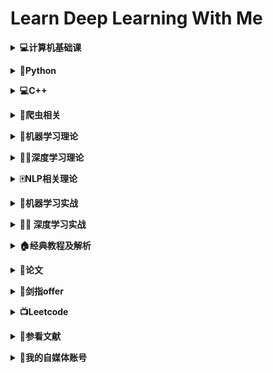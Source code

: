 # **Learn Deep Learning With Me**

<b><details><summary>💻计算机基础课</summary></b>

- [**数据结构**](09-BaseClass/Ds)
  - [**01基本概念和算法评价**](09-BaseClass/Ds/01基本概念和算法评价.md)
  - [**02线性表**](09-BaseClass/Ds/02线性表.md)
  - [**03栈和队列**](09-BaseClass/Ds/03栈和队列.md)
  - [**04树和二叉树**](09-BaseClass/Ds/04树和二叉树.md)
  - [**05图**](09-BaseClass/Ds/05图.md)
  - [**06查找**](09-BaseClass/Ds/06查找.md)
  - [**07排序**](09-BaseClass/Ds/07排序.md)


- [**操作系统**](09-BaseClass/Os)
  - [**01操作系统的基本概念**](09-BaseClass/Os/01操作系统的基本概念.md)
  - [**02操作系统的发展和分类**](09-BaseClass/Os/02操作系统的发展和分类.md)
  - [**03操作系统的运行环境**](09-BaseClass/Os/03操作系统的运行环境.md)
  - [**04进程和线程**](09-BaseClass/Os/04进程与线程.md)
  - [**05处理机调度**](09-BaseClass/Os/05处理机调度.md)
  - [**06进程同步**](09-BaseClass/Os/06进程同步.md)
  - [**07死锁**](09-BaseClass/Os/07死锁.md)
  - [**08内容管理概念**](09-BaseClass/Os/08内容管理概念.md)
  - [**09虚拟内存管理**](09-BaseClass/Os/09虚拟内存管理.md)
  - [**10文件系统基础**](09-BaseClass/Os/05处理机调度.md)

- [**计算机网络**](09-BaseClass/Cn)
  - [**01计算机网络概述**](09-BaseClass/Cn/01计算机网络概述.md)
  - [**02计算机网络结构体系**](09-BaseClass/Cn/02计算机网络结构体系.md)
  - [**03通信基础**](09-BaseClass/Cn/03通信基础.md)
  - [**04奈氏准则和香农定理**](09-BaseClass/Cn/04奈氏准则和香农定理.md)
  - [**05传输介质**](09-BaseClass/Cn/05传输介质.md)
  - [**06物理层设备**](09-BaseClass/Cn/06物理层设备.md)
  - [**07数据链路层的功能**](09-BaseClass/Cn/07数据链路层的功能.md)
</details>

<b><details><summary>🐍Python</summary></b>
- 内容来源：廖雪峰的官方教程/菜鸟教程/CSDN/github/《流畅的Python》
- [**Day01**](01-Python/Day01.md)
	- hello world
	- 变量(命名/变量赋值/多个变量赋值)
	- 字符串(修改字符串大小写/拼接字符串/制表符和换行符/删除空白/编码问题/格式化问题/索引)
	- 数字和运算符(加减乘除/乘方/取模/取整数/比较运算符/位运算符/逻辑运算符)
- [**Day02**](01-Python/Day02.md)
  - 列表(访问列表中的值/修改/删除/添加元素/列表中的常用操作/常用函数)
  - 元组(定义元组/访问/修改/删除元组)
- [**Day03**](01-Python/Day03.md)
  - 字典(字典的定义/访问某个关键值对应的值/添加新的键值对/修改字典/删除字典元素/遍历键值对/遍历字典中所有的键/遍历字典中所有的值/列表中有字典/字典中有列表/字典中有字典)
  - set(建立一个set/重复元素过滤/添加元素/删除元素)
- [**Day04**](01-Python/Day04.md)
  - if
  - 循环(for循环的基本用法/while循环的基本用法/break/continue)
- [**Day05**](01-Python/Day05.md)
  - 调用函数(单参数函数/多参数函数/类型转换函数/函数名是指向一个函数的引用对象)
  - 定义函数(定义函数结构/空函数/参数检查/多个返回值)
  - 函数的参数(位置函数/默认参数/可变参数/关键字参数/命名关键字参数)
  - 参数的组合
- [**Day06**](01-Python/Day06.md)
  - 迭代(collections/enumerate)
  - 列表生成式
  - 生成器(简单写法/next/yield)
  - 迭代器(Iterable/Iterator)
- [**Day07**](01-Python/Day07.md)
  - 高阶函数(map/reduce/filter/sorted)
  - 返回函数(函数作为返回值/闭包)
  - 匿名函数
  - 装饰器

- [**Day08**](01-Python/Day08.md)
  - 类和实例(基本定义/创建实例/绑定属性/\__init__/数据封装)
  - 限制访问
  - 继承和多态(继承/子类的特性/理解多态)
  - 实例属性和类属性

- [**Day09**](01-Python/Day09.md)
  - 使用\__slots__
  - @property
  - 多重继承
  - 定制类(\__str__/\__iter__/\__getitem__/\__getattr__/\__call__)
  - 枚举类

- [**Day10**](01-Python/Day10.md)
  - 错误处理(try/except/finally/调用栈/记录错误/抛出错误)
  - 调试(print/assert/logging/pdb)
  - 文档测试
  - 单元测试

- [**Day11**](01-Python/Day11.md)
  - 文件读写(读文件/字符编写/写文件)
  - StringIO和BytesIO
  - 操作文件和目录
  - 序列化

- [**Day12**](01-Python/Day12.md)
  - 多进程(多进程的定义/multiprocessing/subprocess/子进程输入/进程间通信)
  - 多线程(threading/Lock/threading.lock)
  - ThreadLocal

- [**Day13**](01-Python/Day13.md)
  - datetime(获得当前日期和时间/获得指定日期和时间/timestamp/str转换为datetime/本地时间和UTC时间/时区转换)
  - collections(namedtuple/deque/defaultdict/OrderedDict/ChainMap/counter)
  - struct

- [**Day14**](01-Python/Day14.md)
  - 协程
  - asyncio
  - async/await
  - aiohttp
</details>

<b><details><summary>💻C++</summary></b>

- **C++Primer**
  - [**第二章练习**](12-Cpp/CppPrimer/ch02)
  - [**第三章练习**](12-Cpp/CppPrimer/ch03)
  - [**第四章练习**](12-Cpp/CppPrimer/ch04)
  - [**第五章练习**](12-Cpp/CppPrimer/ch05)
  - [**第六章练习**](12-Cpp/CppPrimer/ch06)
  - [**第七章练习**](12-Cpp/CppPrimer/ch07)
  - [**第八章练习**](12-Cpp/CppPrimer/ch08)
  - [**第九章练习**](12-Cpp/CppPrimer/ch09)

</details>

<b><details><summary>🐛爬虫相关</summary></b>

- [**Day01**](01-Python/spider/Day01.md)
- [**Day02**](01-Python/spider/Day02.md)
- [**Day03**](01-Python/spider/Day03.md)

</details>

<b><details><summary>🤖️机器学习理论</summary></b>
- **Sklearn**
  - [**Day01**](02-Machine-Learning/sklearn相关/Day01.md)

  - **机器学习基石**
    - [**Day01**](02-Machine-Learning/机器学习基石/Day01.md)

- **吴恩达机器学习**
	- [**Day01**](02-Machine-Learning/吴恩达机器学习/Day01.md)
      - 机器学习背景/定义/监督学习/无监督学习
  - [**Day02**](02-Machine-Learning/吴恩达机器学习/Day02.md)
      - 机器学习背景/定义/监督学习/无监督学习

</details>

<b><details><summary>🏊‍♀️深度学习理论</summary></b>

- 更新中

</details>

<b><details><summary>🀄️NLP相关理论</summary></b>

- 更新中

</details>

<b><details><summary>🤖️机器学习实战</summary></b>

- **Sklearn**
  - [**Day01**](05-Machine-Learning-Code/sklearn/Day01.md)

</details>

<b><details><summary>🏊‍♀️ 深度学习实战</summary></b>

- 更新中

</details>

<b><details><summary>🏠经典教程及解析</summary></b>

- **CS230:深度学习**
  - [**YouTube链接**](https://www.youtube.com/watch?v=PySo_6S4ZAg&list=PLoROMvodv4rOABXSygHTsbvUz4G_YQhOb)
  - [**Bilibili链接**](https://www.bilibili.com/video/av59184396/)
  - [**相关课件**](http://cs230.stanford.edu/)

</details>

<b><details><summary>📖论文</summary></b>

- 更新中

</details>

<b><details><summary>📄剑指offer</summary></b>
-  **Day-01:二维数组中的查找** [**代码**](10-offer/day01.cpp)/[**分析**](10-offer/day01.md)
-  **Day-02:字符串替代** [**代码**](10-offer/day02.cpp)/[**分析**](10-offer/day02.md)
</details>

<b><details><summary>📺Leetcode</summary></b>

- 更新中

</details>

<b><details><summary>📖参看文献</summary></b>

- **参考书籍**
	- [**Python编程从入门到实践**](https://item.jd.com/11993134.html)


- **参考网站**
	- [**廖雪峰的Python教程**](https://www.liaoxuefeng.com/wiki/1016959663602400)

</details>

<b><details><summary>🌲我的自媒体账号</summary></b>

- [**B站**](https://space.bilibili.com/97413841)
- [**Youtube**](https://www.youtube.com/channel/UCve10d987xyaCT4QRBLfyPQ)

</details>
